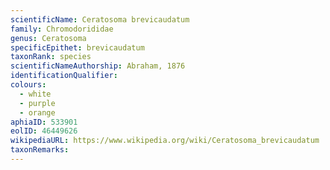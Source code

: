 ```yaml
---
scientificName: Ceratosoma brevicaudatum
family: Chromodorididae
genus: Ceratosoma
specificEpithet: brevicaudatum
taxonRank: species
scientificNameAuthorship: Abraham, 1876
identificationQualifier: 
colours:
  - white
  - purple
  - orange
aphiaID: 533901
eolID: 46449626
wikipediaURL: https://www.wikipedia.org/wiki/Ceratosoma_brevicaudatum
taxonRemarks:
---
```

